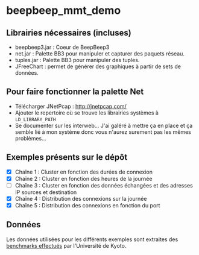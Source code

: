 # beepbeep_mmt_demo
## Librairies nécessaires (incluses)
- beepbeep3.jar : Coeur de BeepBeep3
- net.jar : Palette BB3 pour manipuler et capturer des paquets réseau.
- tuples.jar : Palette BB3 pour manipuler des tuples.
- JFreeChart : permet de générer des graphiques à partir de sets de données.

## Pour faire fonctionner la palette Net
- Télécharger JNetPcap : http://jnetpcap.com/
- Ajouter le repertoire où se trouve les librairies systèmes à `LD_LIBRARY_PATH`
- Se documenter sur les interweb... J'ai galéré à mettre ça en place et ça semble lié à mon système donc vous n'aurez surement pas les mêmes problèmes... 


## Exemples présents sur le dépôt
- [x] Chaîne 1 : Cluster en fonction des durées de connexion
- [x] Chaîne 2 : Cluster en fonction des heures de la journée 
- [ ] Chaîne 3 : Cluster en fonction des données échangées et des adresses IP sources et destination 
- [x] Chaîne 4 : Distribution des connexions sur la journée
- [x] Chaîne 5 : Distribution des connexions en fonction du port

## Données 
Les données utilisées pour les différents exemples sont extraites des [benchmarks effectués](http://www.takakura.com/Kyoto_data/BenchmarkData-Description-v5.pdf) par l'Université de Kyoto.
